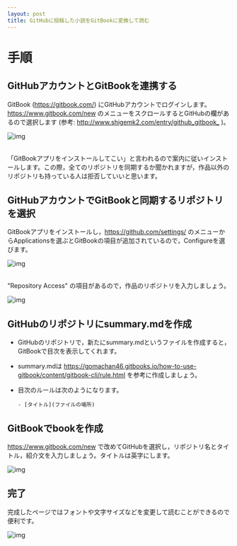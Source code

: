 ```yaml
---
layout: post
title: GitHubに投稿した小説をGitBookに変換して読む
---
```


# 手順

## GitHubアカウントとGitBookを連携する

GitBook (<https://gitbook.com/>) にGitHubアカウントでログインします。<https://www.gitbook.com/new> のメニューをスクロールするとGitHubの欄があるので選択します (参考: <http://www.shigemk2.com/entry/github_gitbook_> )。

![img](01.png)

<br>
「GitBookアプリをインストールしてこい」と言われるので案内に従いインストールします。この際，全てのリポジトリを同期するか聞かれますが，作品以外のリポジトリも持っている人は拒否していいと思います。

## GitHubアカウントでGitBookと同期するリポジトリを選択

GitBookアプリをインストールし，<https://github.com/settings/> のメニューからApplicationsを選ぶとGitBookの項目が追加されているので，Configureを選びます。

![img](02.png)

<br>
"Repository Access" の項目があるので，作品のリポジトリを入力しましょう。

![img](03.png)

## GitHubのリポジトリにsummary.mdを作成

-   GitHubのリポジトリで，新たにsummary.mdというファイルを作成すると，GitBookで目次を表示してくれます。
-   summary.mdは <https://gomachan46.gitbooks.io/how-to-use-gitbook/content/gitbook-cli/rule.html> を参考に作成しましょう。
-   目次のルールは次のようになります。
    
        - [タイトル](ファイルの場所)

## GitBookでbookを作成

<https://www.gitbook.com/new> で改めてGitHubを選択し，リポジトリ名とタイトル，紹介文を入力しましょう。タイトルは英字にします。

![img](04.png)

## 完了

完成したページではフォントや文字サイズなどを変更して読むことができるので便利です。

![img](05.png)